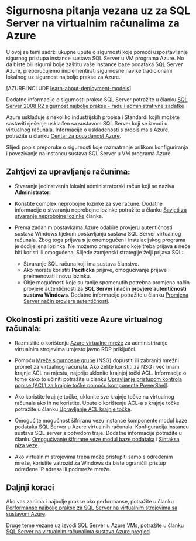 <properties
    pageTitle="Sigurnosna pitanja vezana uz za SQL Server u Azure | Microsoft Azure"
    description="U ovoj se temi odnosi na resursa stvorene s modelom uvođenje klasičnog te omogućuje opće smjernice za osiguravanje SQL Server koji se izvodi u programa Azure virtualnog računala."
    services="virtual-machines-windows"
    documentationCenter="na"
    authors="rothja"
    manager="jhubbard"
   editor=""    
   tags="azure-service-management"/>
<tags
    ms.service="virtual-machines-windows"
    ms.devlang="na"
    ms.topic="article"
    ms.tgt_pltfrm="vm-windows-sql-server"
    ms.workload="infrastructure-services"
    ms.date="06/24/2016"
    ms.author="jroth" />

# <a name="security-considerations-for-sql-server-in-azure-virtual-machines"></a>Sigurnosna pitanja vezana uz za SQL Server na virtualnim računalima za Azure
 
U ovoj se temi sadrži ukupne upute o sigurnosti koje pomoći uspostavljanje sigurnog pristupa instance sustava SQL Server u VM programa Azure. No da biste bili sigurni bolje zaštitu vaše instance baze podataka SQL Server Azure, preporučujemo implementirati sigurnosne navike tradicionalni lokalnog uz sigurnost najbolje prakse za Azure.

[AZURE.INCLUDE [learn-about-deployment-models](../../includes/learn-about-deployment-models-classic-include.md)]


Dodatne informacije o sigurnosti prakse SQL Server potražite u članku [SQL Server 2008 R2 sigurnost najbolje prakse - radu i administrativne zadatke](http://download.microsoft.com/download/1/2/A/12ABE102-4427-4335-B989-5DA579A4D29D/SQL_Server_2008_R2_Security_Best_Practice_Whitepaper.docx)

Azure usklađuje s nekoliko industrijskih propisa i Standardi kojih možete sastaviti rješenje usklađen sa sustavom SQL Server koji se izvodi u virtualnog računala. Informacije o usklađenosti s propisima s Azure, potražite u članku [Centar za pouzdanost Azure](https://azure.microsoft.com/support/trust-center/).

Slijedi popis preporuke o sigurnosti koje razmatranje prilikom konfiguriranja i povezivanje na instancu sustava SQL Server u VM programa Azure.

## <a name="considerations-for-managing-accounts"></a>Zahtjevi za upravljanje računima:

- Stvaranje jedinstvenih lokalni administratorski račun koji se naziva **Administrator**.

- Koristite complex neprobojne lozinke za sve račune. Dodatne informacije o stvaranju neprobojne lozinke potražite u članku [Savjeti za stvaranje neprobojne lozinke](http://windows.microsoft.com/en-us/windows-vista/Tips-for-creating-a-strong-password) članka.

- Prema zadanim postavkama Azure odabire provjeru autentičnosti sustava Windows tijekom postavljanja sustava SQL Server virtualnog računala. Zbog toga prijava **s** je onemogućen i instalacijskog programa je dodijeljena lozinka. Ne možemo preporučeno koje treba prijava **s** neće biti koristi ili omogućena. Slijede zamjenski strategije želji prijava SQL:
    - Stvaranje SQL računa koji ima sustava članstvo.
    - Ako morate koristiti **Pacifička** prijave, omogućivanje prijave i preimenovati i novu lozinku.
    - Obje mogućnosti koje su ranije spomenutih potrebna promjena način provjere autentičnosti za **SQL Server i način provjere autentičnosti sustava Windows**. Dodatne informacije potražite u članku [Promjena Server način provjere autentičnosti](https://msdn.microsoft.com/library/ms188670.aspx).

## <a name="considerations-for-securing-connections-to-azure-virtual-machine"></a>Okolnosti pri zaštiti veze Azure virtualnog računala:

- Razmislite o korištenju [Azure virtualne mreže](../virtual-network/virtual-networks-overview.md) za administriranje virtualnim strojevima umjesto javno RDP priključci.

- Pomoću [Mreže sigurnosne grupe](../virtual-network/virtual-networks-nsg.md) (NSG) dopustiti ili zabraniti mrežni promet za virtualnog računala. Ako želite koristiti za NSG i već imam krajnje ACL na mjestu, najprije uklonite krajnjoj točki ACL. Informacije o tome kako to učiniti potražite u članku [Upravljanje pristupom kontrola popise (ACL) za krajnje točke pomoću komponente PowerShell](../virtual-network/virtual-networks-acl-powershell.md).

- Ako koristite krajnje točke, uklonite sve krajnje točke na virtualnog računala ako ih ne koristite. Upute o korištenju ACL-a s krajnje točke potražite u članku [Upravljanje ACL krajnje točke](../virtual-network/virtual-machines-windows-classic-setup-endpoints.md#manage-the-acl-on-an-endpoint).

- Omogućite mogućnost šifriranu vezu instance komponente modul baze podataka SQL Server u Azure virtualnih računala. Konfiguracija instancu sustava SQL server s potvrdom traje. Dodatne informacije potražite u članku [Omogućivanje šifrirane veze modul baze podataka](https://msdn.microsoft.com/library/ms191192.aspx) i [Sintaksa niza veze](https://msdn.microsoft.com/library/ms254500.aspx).

- Ako virtualnim strojevima treba može pristupiti samo s određenim mreže, koristite vatrozid za Windows da biste ograničili pristup određene IP adresa ili podmreže mreže.

## <a name="next-steps"></a>Daljnji koraci

Ako vas zanima i najbolje prakse oko performanse, potražite u članku [Performanse najbolje prakse za SQL Server na virtualnim strojevima sa sustavom Azure](virtual-machines-windows-sql-performance.md).

Druge teme vezane uz izvodi SQL Server u Azure VMs, potražite u članku [SQL Server na virtualnim računalima sustava Azure pregled](virtual-machines-windows-sql-server-iaas-overview.md).
